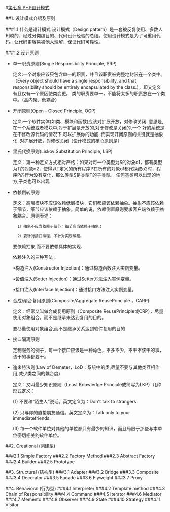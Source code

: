 #[第七章 PHP设计模式](https://github.com/liujingyu/The-road-of-my-PHP/blob/master/Book-7.md)

##1. 设计模式介绍及原则

###1.1 什么是设计模式
    设计模式（Design pattern）是一套被反复使用、多数人知晓的、经过分类编目的、代码设计经验的总结。使用设计模式是为了可重用代码、让代码更容易被他人理解、保证代码可靠性。

###1.2 设计原则

* 单一职责原则(Single Responsibility Principle, SRP)

    定义:一个对象应该只包含单一的职责，并且该职责被完整地封装在一个类中。（Every object should have a single responsibility, and that responsibility should be entirely encapsulated by the class.），即又定义有且仅有一个原因使类变更。
    类的职责要单一，不能将太多的职责放在一个类中。（高内聚、低耦合）

* 开闭原则(Open - Closed Principle, OCP)

    定义:一个软件实体(如类、模块和函数)应该对扩展开放，对修改关闭.  意思是,在一个系统或者模块中,对于扩展是开放的,对于修改是关闭的,一个 好的系统是在不修改源代码的情况下,可以扩展你的功能. 而实现开闭原则的关键就是抽象化.
    对扩展开放，对修改关闭（设计模式的核心原则是）

* 里氏代换原则(Liskov Substitution Principle, LSP)

    定义：第一种定义方式相对严格：如果对每一个类型为S的对象o1，都有类型为T的对象o2，使得以T定义的所有程序P在所有的对象o1都代换成o2时，程序P的行为没有变化，那么类型S是类型T的子类型。
    任何基类可以出现的地方,子类也可以出现

* 依赖倒转原则

    定义：高层模块不应该依赖低层模块，它们都应该依赖抽象。抽象不应该依赖于细节，细节应该依赖于抽象。简单的说，依赖倒置原则要求客户端依赖于抽象耦合。原则表述：

        1）抽象不应当依赖于细节；细节应当依赖于抽象；

        2）要针对接口编程，不针对实现编程。

    要依赖抽象,而不要依赖具体的实现.

    依赖注入的三种写法：

    •构造注入(Constructor Injection)：通过构造函数注入实例变量。

    •设值注入(Setter Injection)：通过Setter方法注入实例变量。

    •接口注入(Interface Injection)：通过接口方法注入实例变量。

* 合成/聚合复用原则(Composite/Aggregate ReusePrinciple ，CARP)

    定义：经常又叫做合成复用原则（Composite ReusePrinciple或CRP），尽量使用对象组合，而不是继承来达到复用的目的。

    要尽量使用对象组合,而不是继承关系达到软件复用的目的

* 接口隔离原则

    定制服务的例子，每一个接口应该是一种角色，不多不少，不干不该干的事，该干的事都要干。

* 迪米特法则(Law of Demeter，LoD：系统中的类,尽量不要与其他类互相作用,减少类之间的耦合度)

    定义：又叫最少知识原则（Least Knowledge Principle或简写为LKP）几种形式定义：

    (1) 不要和“陌生人”说话。英文定义为：Don't talk to strangers.

    (2) 只与你的直接朋友通信。英文定义为：Talk only to your immediatefriends.

    (3) 每一个软件单位对其他的单位都只有最少的知识，而且局限于那些与本单位密切相关的软件单位。


##2. Creational (创建型)

###2.1 Simple Factory
###2.2 Factory Method
###2.3 Abstract Factory
###2.4 Builder
###2.5 Prototype

##3. Structural (结构型)
###3.1 Adapter
###3.2 Bridge
###3.3 Composite
###3.4 Decorator
###3.5 Facade
###3.6 Flyweight
###3.7 Proxy

##4. Behavioral (行为型)
###4.1 Interpreter
###4.2 Template method
###4.3 Chain of Responsibility
###4.4 Command
###4.5 Iterator
###4.6 Mediator
###4.7 Memento
###4.8 Observer
###4.9 State
###4.10 Strategy
###4.11 Visitor

